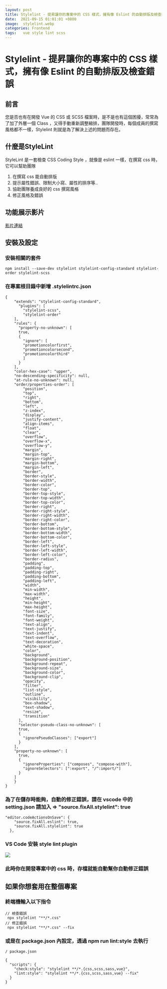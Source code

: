 ```yaml
---
layout: post
title: Stylelint - 提昇讓你的專案中的 CSS 樣式，擁有像 Eslint 的自動排版及檢查錯誤
date:  2021-09-15 01:01:01 +0800
image:  stylelint.webp
categories: Frontend
tags:   vue style lint scss
---
```

# Stylelint - 提昇讓你的專案中的 CSS 樣式，擁有像 Eslint 的自動排版及檢查錯誤
## 前言
您是否也有在開發 Vue 的 CSS 或 SCSS 檔案時，是不是也有這個困擾，常常為了加了外層一個 Class ，又得手動重新調整縮排，團隊開發時，每個成員的撰寫風格都不一樣，Stylelint 則就是為了解決上述的問題而存在。

## 什麼是StyleLint  
StyleLint 是一套檢查 CSS Coding Style ，就像是 eslint 一樣，在撰寫 css 時，它可以幫助團隊
1. 在撰寫 css 能自動排版
2. 提示屬性錯誤、限制大小寫、屬性的排序等..
3. 協助團隊養成良好的 css 撰寫風格
4. 修正風格及錯誤 

## 功能展示影片
[影片連結](https://www.loom.com/share/41c3249bc7eb4f0cb53459e0c24049b7 )


## 安裝及設定
### 安裝相關的套件

`npm install --save-dev stylelint stylelint-config-standard stylelint-order stylelint-scss`


### 在專案根目錄中新增 .stylelintrc.json

```
{
    "extends": "stylelint-config-standard",
      "plugins": [
        "stylelint-scss",
        "stylelint-order"
    ],
    "rules": {
      "property-no-unknown": [
      true,
      {
        "ignore": [
        "promotioncolorfirst",
        "promotioncolorsecond",
        "promotioncolorthird"
        ]
      }
    ],
    "color-hex-case": "upper",
    "no-descending-specificity": null,
    "at-rule-no-unknown": null,
    "order/properties-order": [
        "position",
        "top",
        "right",
        "bottom",
        "left",
        "z-index",
        "display",
        "justify-content",
        "align-items",
        "float",
        "clear",
        "overflow",
        "overflow-x",
        "overflow-y",
        "margin",
        "margin-top",
        "margin-right",
        "margin-bottom",
        "margin-left",
        "border",
        "border-style",
        "border-width",
        "border-color",
        "border-top",
        "border-top-style",
        "border-top-width",
        "border-top-color",
        "border-right",
        "border-right-style",
        "border-right-width",
        "border-right-color",
        "border-bottom",
        "border-bottom-style",
        "border-bottom-width",
        "border-bottom-color",
        "border-left",
        "border-left-style",
        "border-left-width",
        "border-left-color",
        "border-radius",
        "padding",
        "padding-top",
        "padding-right",
        "padding-bottom",
        "padding-left",
        "width",
        "min-width",
        "max-width",
        "height",
        "min-height",
        "max-height",
        "font-size",
        "font-family",
        "font-weight",
        "text-align",
        "text-justify",
        "text-indent",
        "text-overflow",
        "text-decoration",
        "white-space",
        "color",
        "background",
        "background-position",
        "background-repeat",
        "background-size",
        "background-color",
        "background-clip",
        "opacity",
        "filter",
        "list-style",
        "outline",
        "visibility",
        "box-shadow",
        "text-shadow",
        "resize",
        "transition"
      ],
      "selector-pseudo-class-no-unknown": [
      true,
      {
        "ignorePseudoClasses": ["export"]
      }
    ],
    "property-no-unknown": [
      true,
      {
        "ignoreProperties": ["composes", "compose-with"],
        "ignoreSelectors": [":export", "/^:import/"]
      }
    ]
    }
}
```


### 為了在儲存時能夠，自動的修正錯誤，請在 vscode 中的 setting.json 請加入 => "source.fixAll.stylelint": true 
```
"editor.codeActionsOnSave": {
    "source.fixAll.eslint": true,
    "source.fixAll.stylelint": true 
  },
```
  
### VS Code 安裝 style lint plugin
![](https://i.imgur.com/jw8x2kU.png) 

### 此時你在開發專案中的 css 時，存檔就能自動幫你自動修正錯誤

## 如果你想套用在整個專案
### 終端機輸入以下指令
```
// 檢查錯誤
 npx stylelint "**/*.css"
// 修正錯誤
 npx stylelint "**/*.css" --fix
```

### 或是在 package.json 內設定，透過 npm run lint:style 去執行

```
/ package.json

{
  "scripts": {
    "check:style": "stylelint **/*.{css,scss,sass,vue}",
    "lint:style": "stylelint **/*.{css,scss,sass,vue} --fix"
  }
}
```
